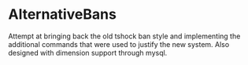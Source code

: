 # AlternativeBans
 
Attempt at bringing back the old tshock ban style and implementing the additional commands that were used to justify the new system. Also designed with dimension support through mysql.
